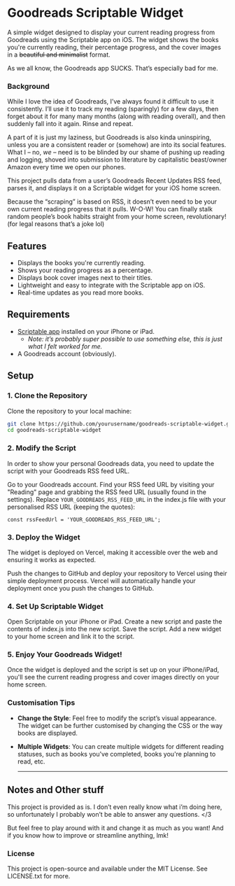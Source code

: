 # Goodreads Scriptable Widget

A simple widget designed to display your current reading progress from Goodreads using the Scriptable app on iOS. The widget shows the books you're currently reading, their percentage progress, and the cover images in a ~~beautiful and minimalist~~ format.

As we all know, the Goodreads app SUCKS. That’s especially bad for me. 

### Background

While I love the idea of Goodreads, I’ve always found it difficult to use it consistently. I’ll use it to track my reading (sparingly) for a few days, then forget about it for many many months (along with reading overall), and then suddenly fall into it again. Rinse and repeat.

A part of it is just my laziness, but Goodreads is also kinda uninspiring, unless you are a consistent reader or (somehow) are into its social features. What I – no, *we* – need is to be blinded by our shame of pushing up reading and logging, shoved into submission to literature by capitalistic beast/owner Amazon every time we open our phones. 


This project pulls data from a user’s Goodreads Recent Updates RSS feed, parses it, and displays it on a Scriptable widget for your iOS home screen.

Because the “scraping” is based on RSS, it doesn’t even need to be your own current reading progress that it pulls. W-O-W! You can finally stalk random people’s book habits straight from your home screen, revolutionary! (for legal reasons that’s a joke lol)

## Features

- Displays the books you're currently reading.
- Shows your reading progress as a percentage.
- Displays book cover images next to their titles.
- Lightweight and easy to integrate with the Scriptable app on iOS.
- Real-time updates as you read more books.

## Requirements

- [Scriptable app](https://apps.apple.com/us/app/scriptable/id1405459188) installed on your iPhone or iPad.
	- *Note: it’s probably super possible to use something else, this is just what I felt worked for me.*
- A Goodreads account (obviously).
  
## Setup

### 1. Clone the Repository

Clone the repository to your local machine:

```bash
git clone https://github.com/yourusername/goodreads-scriptable-widget.git
cd goodreads-scriptable-widget
```

### 2. Modify the Script
In order to show your personal Goodreads data, you need to update the script with your Goodreads RSS feed URL.

Go to your Goodreads account.
Find your RSS feed URL by visiting your "Reading" page and grabbing the RSS feed URL (usually found in the settings).
Replace ```YOUR_GOODREADS_RSS_FEED_URL``` in the index.js file with your personalised RSS URL (keeping the quotes):
```
const rssFeedUrl = 'YOUR_GOODREADS_RSS_FEED_URL';
```

### 3. Deploy the Widget
The widget is deployed on Vercel, making it accessible over the web and ensuring it works as expected.

Push the changes to GitHub and deploy your repository to Vercel using their simple deployment process. Vercel will automatically handle your deployment once you push the changes to GitHub.

### 4. Set Up Scriptable Widget
Open Scriptable on your iPhone or iPad.
Create a new script and paste the contents of index.js into the new script.
Save the script.
Add a new widget to your home screen and link it to the script.

### 5. Enjoy Your Goodreads Widget!
Once the widget is deployed and the script is set up on your iPhone/iPad, you'll see the current reading progress and cover images directly on your home screen.




### Customisation Tips

- **Change the Style**: Feel free to modify the script’s visual appearance. The widget can be further customised by changing the CSS or the way books are displayed.
- **Multiple Widgets**: You can create multiple widgets for different reading statuses, such as books you've completed, books you're planning to read, etc.
  
  ---

## Notes and Other stuff
This project is provided as is. I don’t even really know what i’m doing here, so unfortunately I probably won’t be able to answer any questions. </3

But feel free to play around with it and change it as much as you want! And if you know how to improve or streamline anything, lmk!

### License
This project is open-source and available under the MIT License. See LICENSE.txt for more.